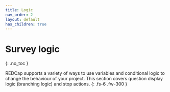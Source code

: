 ```yaml
---
title: Logic
nav_order: 2
layout: default
has_children: true
---
```


# Survey logic
{: .no_toc }

REDCap supports a variety of ways to use variables and conditional logic to change the behaviour of your project. This section covers question display logic (branching logic) and stop actions.
{: .fs-6 .fw-300 }
